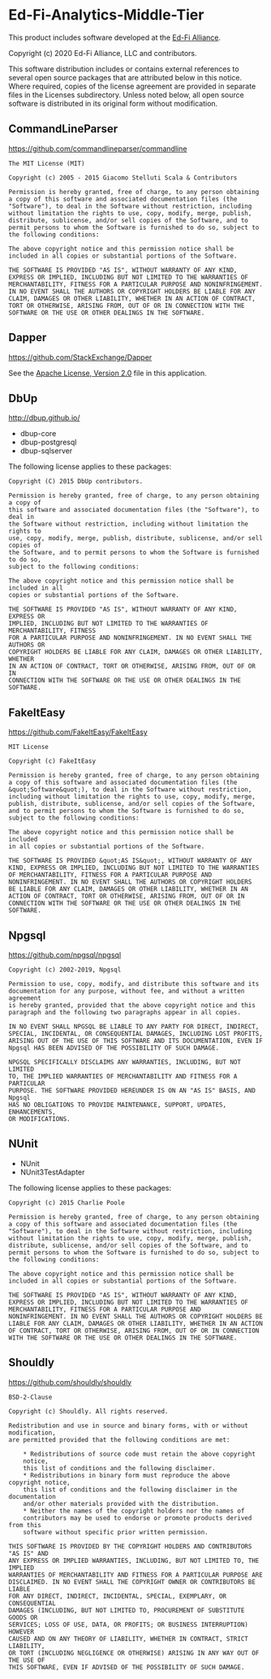 # Ed-Fi-Analytics-Middle-Tier

This product includes software developed at the [Ed-Fi
Alliance](https://www.ed-fi.org).

Copyright (c) 2020 Ed-Fi Alliance, LLC and contributors.

This software distribution includes or contains external references to several
open source packages that are attributed below in this notice. Where required,
copies of the license agreement are provided in separate files in the Licenses
subdirectory. Unless noted below, all open source software is distributed in its
original form without modification.

## CommandLineParser

https://github.com/commandlineparser/commandline

	The MIT License (MIT)

	Copyright (c) 2005 - 2015 Giacomo Stelluti Scala & Contributors

	Permission is hereby granted, free of charge, to any person obtaining a copy of this software and associated documentation files (the "Software"), to deal in the Software without restriction, including without limitation the rights to use, copy, modify, merge, publish, distribute, sublicense, and/or sell copies of the Software, and to permit persons to whom the Software is furnished to do so, subject to the following conditions:

	The above copyright notice and this permission notice shall be included in all copies or substantial portions of the Software.

	THE SOFTWARE IS PROVIDED "AS IS", WITHOUT WARRANTY OF ANY KIND, EXPRESS OR IMPLIED, INCLUDING BUT NOT LIMITED TO THE WARRANTIES OF MERCHANTABILITY, FITNESS FOR A PARTICULAR PURPOSE AND NONINFRINGEMENT. IN NO EVENT SHALL THE AUTHORS OR COPYRIGHT HOLDERS BE LIABLE FOR ANY CLAIM, DAMAGES OR OTHER LIABILITY, WHETHER IN AN ACTION OF CONTRACT, TORT OR OTHERWISE, ARISING FROM, OUT OF OR IN CONNECTION WITH THE SOFTWARE OR THE USE OR OTHER DEALINGS IN THE SOFTWARE.


## Dapper

https://github.com/StackExchange/Dapper

See the [Apache License, Version 2.0](LICENSE) file in this application.

## DbUp

http://dbup.github.io/

* dbup-core
* dbup-postgresql
* dbup-sqlserver

The following license applies to these packages:

    Copyright (C) 2015 DbUp contributors.

    Permission is hereby granted, free of charge, to any person obtaining a copy of
    this software and associated documentation files (the "Software"), to deal in
    the Software without restriction, including without limitation the rights to
    use, copy, modify, merge, publish, distribute, sublicense, and/or sell copies of
    the Software, and to permit persons to whom the Software is furnished to do so,
    subject to the following conditions:

    The above copyright notice and this permission notice shall be included in all
    copies or substantial portions of the Software.

    THE SOFTWARE IS PROVIDED "AS IS", WITHOUT WARRANTY OF ANY KIND, EXPRESS OR
    IMPLIED, INCLUDING BUT NOT LIMITED TO THE WARRANTIES OF MERCHANTABILITY, FITNESS
    FOR A PARTICULAR PURPOSE AND NONINFRINGEMENT. IN NO EVENT SHALL THE AUTHORS OR
    COPYRIGHT HOLDERS BE LIABLE FOR ANY CLAIM, DAMAGES OR OTHER LIABILITY, WHETHER
    IN AN ACTION OF CONTRACT, TORT OR OTHERWISE, ARISING FROM, OUT OF OR IN
    CONNECTION WITH THE SOFTWARE OR THE USE OR OTHER DEALINGS IN THE SOFTWARE.

## FakeItEasy

https://github.com/FakeItEasy/FakeItEasy

	MIT License

	Copyright (c) FakeItEasy

	Permission is hereby granted, free of charge, to any person obtaining 
	a copy of this software and associated documentation files (the 
	&quot;Software&quot;), to deal in the Software without restriction, 
	including without limitation the rights to use, copy, modify, merge, 
	publish, distribute, sublicense, and/or sell copies of the Software, 
	and to permit persons to whom the Software is furnished to do so, 
	subject to the following conditions:

	The above copyright notice and this permission notice shall be included 
	in all copies or substantial portions of the Software.

	THE SOFTWARE IS PROVIDED &quot;AS IS&quot;, WITHOUT WARRANTY OF ANY 
	KIND, EXPRESS OR IMPLIED, INCLUDING BUT NOT LIMITED TO THE WARRANTIES 
	OF MERCHANTABILITY, FITNESS FOR A PARTICULAR PURPOSE AND 
	NONINFRINGEMENT. IN NO EVENT SHALL THE AUTHORS OR COPYRIGHT HOLDERS 
	BE LIABLE FOR ANY CLAIM, DAMAGES OR OTHER LIABILITY, WHETHER IN AN 
	ACTION OF CONTRACT, TORT OR OTHERWISE, ARISING FROM, OUT OF OR IN 
	CONNECTION WITH THE SOFTWARE OR THE USE OR OTHER DEALINGS IN THE 
	SOFTWARE.
	
## Npgsql

https://github.com/npgsql/npgsql

    Copyright (c) 2002-2019, Npgsql

    Permission to use, copy, modify, and distribute this software and its
    documentation for any purpose, without fee, and without a written agreement
    is hereby granted, provided that the above copyright notice and this
    paragraph and the following two paragraphs appear in all copies.

    IN NO EVENT SHALL NPGSQL BE LIABLE TO ANY PARTY FOR DIRECT, INDIRECT,
    SPECIAL, INCIDENTAL, OR CONSEQUENTIAL DAMAGES, INCLUDING LOST PROFITS,
    ARISING OUT OF THE USE OF THIS SOFTWARE AND ITS DOCUMENTATION, EVEN IF
    Npgsql HAS BEEN ADVISED OF THE POSSIBILITY OF SUCH DAMAGE.

    NPGSQL SPECIFICALLY DISCLAIMS ANY WARRANTIES, INCLUDING, BUT NOT LIMITED
    TO, THE IMPLIED WARRANTIES OF MERCHANTABILITY AND FITNESS FOR A PARTICULAR
    PURPOSE. THE SOFTWARE PROVIDED HEREUNDER IS ON AN "AS IS" BASIS, AND Npgsql
    HAS NO OBLIGATIONS TO PROVIDE MAINTENANCE, SUPPORT, UPDATES, ENHANCEMENTS,
    OR MODIFICATIONS.
	
## NUnit

* NUnit
* NUnit3TestAdapter

The following license applies to these packages:

    Copyright (c) 2015 Charlie Poole

    Permission is hereby granted, free of charge, to any person obtaining
    a copy of this software and associated documentation files (the
    "Software"), to deal in the Software without restriction, including
    without limitation the rights to use, copy, modify, merge, publish,
    distribute, sublicense, and/or sell copies of the Software, and to
    permit persons to whom the Software is furnished to do so, subject to
    the following conditions:

    The above copyright notice and this permission notice shall be
    included in all copies or substantial portions of the Software.

    THE SOFTWARE IS PROVIDED "AS IS", WITHOUT WARRANTY OF ANY KIND,
    EXPRESS OR IMPLIED, INCLUDING BUT NOT LIMITED TO THE WARRANTIES OF
    MERCHANTABILITY, FITNESS FOR A PARTICULAR PURPOSE AND
    NONINFRINGEMENT. IN NO EVENT SHALL THE AUTHORS OR COPYRIGHT HOLDERS BE
    LIABLE FOR ANY CLAIM, DAMAGES OR OTHER LIABILITY, WHETHER IN AN ACTION
    OF CONTRACT, TORT OR OTHERWISE, ARISING FROM, OUT OF OR IN CONNECTION
    WITH THE SOFTWARE OR THE USE OR OTHER DEALINGS IN THE SOFTWARE.
	
## Shouldly

https://github.com/shouldly/shouldly
	
	BSD-2-Clause
	
	Copyright (c) Shouldly. All rights reserved.
	
	Redistribution and use in source and binary forms, with or without 
	modification,
	are permitted provided that the following conditions are met:
	 
		* Redistributions of source code must retain the above copyright 
		notice,
		this list of conditions and the following disclaimer.
		* Redistributions in binary form must reproduce the above copyright notice,
		this list of conditions and the following disclaimer in the documentation
		and/or other materials provided with the distribution.
		* Neither the names of the copyright holders nor the names of 
		contributors may be used to endorse or promote products derived from this
		software without specific prior written permission.
	 
	THIS SOFTWARE IS PROVIDED BY THE COPYRIGHT HOLDERS AND CONTRIBUTORS "AS IS" AND
	ANY EXPRESS OR IMPLIED WARRANTIES, INCLUDING, BUT NOT LIMITED TO, THE IMPLIED
	WARRANTIES OF MERCHANTABILITY AND FITNESS FOR A PARTICULAR PURPOSE ARE
	DISCLAIMED. IN NO EVENT SHALL THE COPYRIGHT OWNER OR CONTRIBUTORS BE LIABLE
	FOR ANY DIRECT, INDIRECT, INCIDENTAL, SPECIAL, EXEMPLARY, OR CONSEQUENTIAL
	DAMAGES (INCLUDING, BUT NOT LIMITED TO, PROCUREMENT OF SUBSTITUTE GOODS OR
	SERVICES; LOSS OF USE, DATA, OR PROFITS; OR BUSINESS INTERRUPTION) HOWEVER
	CAUSED AND ON ANY THEORY OF LIABILITY, WHETHER IN CONTRACT, STRICT LIABILITY,
	OR TORT (INCLUDING NEGLIGENCE OR OTHERWISE) ARISING IN ANY WAY OUT OF THE USE OF
	THIS SOFTWARE, EVEN IF ADVISED OF THE POSSIBILITY OF SUCH DAMAGE.
